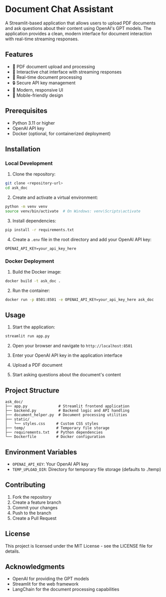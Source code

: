 # Document Chat Assistant

A Streamlit-based application that allows users to upload PDF documents and ask questions about their content using OpenAI's GPT models. The application provides a clean, modern interface for document interaction with real-time streaming responses.

## Features

- 📄 PDF document upload and processing
- 💬 Interactive chat interface with streaming responses
- 🔄 Real-time document processing
- 🔒 Secure API key management
- 🎨 Modern, responsive UI
- 📱 Mobile-friendly design

## Prerequisites

- Python 3.11 or higher
- OpenAI API key
- Docker (optional, for containerized deployment)

## Installation

### Local Development

1. Clone the repository:
```bash
git clone <repository-url>
cd ask_doc
```

2. Create and activate a virtual environment:
```bash
python -m venv venv
source venv/bin/activate  # On Windows: venv\Scripts\activate
```

3. Install dependencies:
```bash
pip install -r requirements.txt
```

4. Create a `.env` file in the root directory and add your OpenAI API key:
```
OPENAI_API_KEY=your_api_key_here
```

### Docker Deployment

1. Build the Docker image:
```bash
docker build -t ask_doc .
```

2. Run the container:
```bash
docker run -p 8501:8501 -e OPENAI_API_KEY=your_api_key_here ask_doc
```

## Usage

1. Start the application:
```bash
streamlit run app.py
```

2. Open your browser and navigate to `http://localhost:8501`

3. Enter your OpenAI API key in the application interface

4. Upload a PDF document

5. Start asking questions about the document's content

## Project Structure

```
ask_doc/
├── app.py              # Streamlit frontend application
├── backend.py          # Backend logic and API handling
├── document_helper.py  # Document processing utilities
├── static/
│   └── styles.css     # Custom CSS styles
├── temp/              # Temporary file storage
├── requirements.txt   # Python dependencies
└── Dockerfile         # Docker configuration
```

## Environment Variables

- `OPENAI_API_KEY`: Your OpenAI API key
- `TEMP_UPLOAD_DIR`: Directory for temporary file storage (defaults to ./temp)

## Contributing

1. Fork the repository
2. Create a feature branch
3. Commit your changes
4. Push to the branch
5. Create a Pull Request

## License

This project is licensed under the MIT License - see the LICENSE file for details.

## Acknowledgments

- OpenAI for providing the GPT models
- Streamlit for the web framework
- LangChain for the document processing capabilities 
